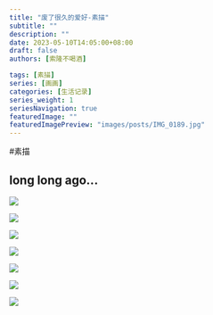 ```yaml
---
title: "废了很久的爱好-素描"
subtitle: ""
description: ""
date: 2023-05-10T14:05:00+08:00
draft: false
authors: [索隆不喝酒]

tags: [素描]
series: [画画]
categories: [生活记录]
series_weight: 1
seriesNavigation: true
featuredImage: ""
featuredImagePreview: "images/posts/IMG_0189.jpg"
---
```

<!--more-->
#素描 

## long long ago...

![](images/posts/IMG_0186.jpg)

![](images/posts/IMG_0187.jpg)

![](images/posts/IMG_0188.jpg)

![](images/posts/IMG_0189.jpg)

![](images/posts/IMG_0190.jpg)

![](images/posts/DD4D9E4C-2632-4E25-A4AD-5B4D2D74F4E4.jpg)

![](images/posts/9C28ED96-81A9-4B3E-A803-AD19B2572420.jpg)